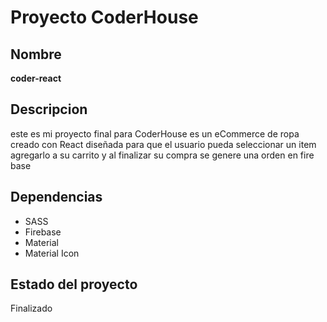 # Proyecto CoderHouse 

## Nombre
**coder-react**

## Descripcion
este es mi proyecto final para CoderHouse es un eCommerce de ropa creado con React diseñada para que el usuario pueda seleccionar un item agregarlo a su carrito y al finalizar su compra se genere una orden en fire base 

## Dependencias 
<ul>
<li>SASS</li>
<li>Firebase</li>
<li>Material</li>
<li>Material Icon</li>
</ul>

## Estado del proyecto 
Finalizado